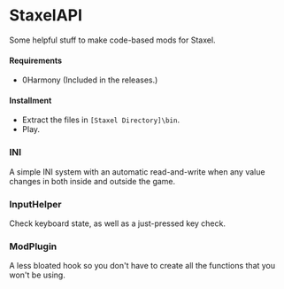 # StaxelAPI
Some helpful stuff to make code-based mods for Staxel.

#### Requirements
* 0Harmony (Included in the releases.)

#### Installment
* Extract the files in `[Staxel Directory]\bin`.
* Play.

### INI
A simple INI system with an automatic read-and-write when any value changes in both inside and outside the game.

### InputHelper
Check keyboard state, as well as a just-pressed key check.

### ModPlugin
A less bloated hook so you don't have to create all the functions that you won't be using.
